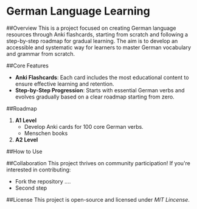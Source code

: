 # German Language Learning

##Overview
This is a project focused on creating German language resources through Anki flashcards, starting from scratch and following a step-by-step roadmap for gradual learning. The aim is to develop an accessible and systematic way for learners to master German vocabulary and grammar from scratch.

##Core Features
- **Anki Flashcards**: Each card includes the most educational content to ensure effective learning and retention.
- **Step-by-Step Progression**: Starts with essential German verbs and evolves gradually based on a clear roadmap starting from zero.

##Roadmap
1. **A1 Level**
    - Develop Anki cards for 100 core German verbs.
    - Menschen books
2. **A2 Level**

##How to Use

##Collaboration
This project thrives on community participation! If you're interested in contributing:
  - Fork the repository ....
  - Second step

##License
This project is open-source and licensed under _MIT Lincense_.
